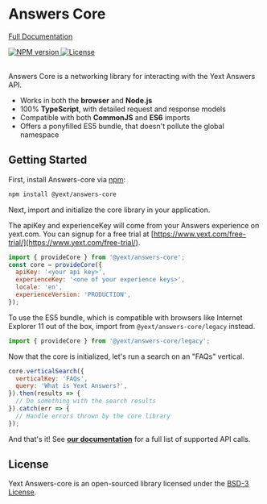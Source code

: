 # Answers Core

<a href="https://github.com/yext/answers-core/blob/master/docs/answers-core.md">Full Documentation</a>

<div>
  <a href="https://npmjs.org/package/@yext/answers-core">
    <img src="https://img.shields.io/npm/v/@yext/answers-core" alt="NPM version"/>
  </a>
  <a href="https://github.com/yext/answers-core/blob/master/LICENSE">
    <img src="https://img.shields.io/badge/License-BSD%203--Clause-blue.svg" alt="License"/>
  </a>
</div>
<br>

Answers Core is a networking library for interacting with the Yext Answers API. 

- Works in both the **browser** and **Node.js**
- 100% **TypeScript**, with detailed request and response models
- Compatible with both **CommonJS** and **ES6** imports
- Offers a ponyfilled ES5 bundle, that doesn't pollute the global namespace

## Getting Started

First, install Answers-core via [npm](https://www.npmjs.com/get-npm):

```bash
npm install @yext/answers-core
```

Next, import and initialize the core library in your application.

The apiKey and experienceKey will come from your Answers experience on yext.com. You can signup for a free trial at [https://www.yext.com/free-trial/](https://www.yext.com/free-trial/).

```js
import { provideCore } from '@yext/answers-core';
const core = provideCore({
  apiKey: '<your api key>',
  experienceKey: '<one of your experience keys>',
  locale: 'en',
  experienceVersion: 'PRODUCTION',
});
```

To use the ES5 bundle, which is compatible with browsers like Internet Explorer 11 out of the box, import from `@yext/answers-core/legacy` instead.

```js
import { provideCore } from '@yext/answers-core/legacy';
```

Now that the core is initialized, let's run a search on an "FAQs" vertical.

```js
core.verticalSearch({
  verticalKey: 'FAQs',
  query: 'What is Yext Answers?',
}).then(results => {
  // Do something with the search results
}).catch(err => {
  // Handle errors thrown by the core library
});
```

And that's it! See **[our documentation](https://github.com/yext/answers-core/tree/master/docs/answers-core.answerscore.md)** for a full list of supported API calls.

## License

Yext Answers-core is an open-sourced library licensed under the [BSD-3 License](https://github.com/yext/answers-core/blob/master/LICENSE).
